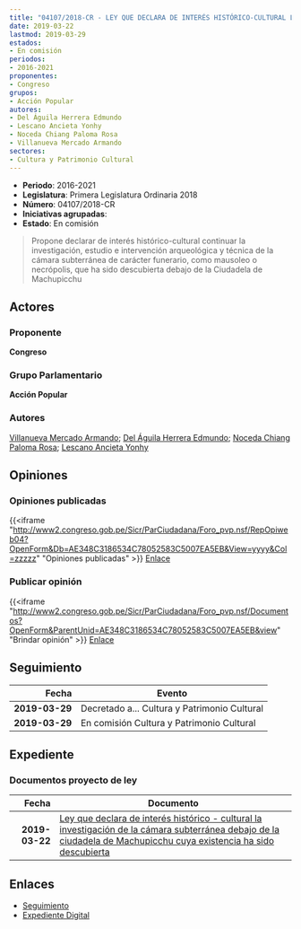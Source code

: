 ```yaml
---
title: "04107/2018-CR - LEY QUE DECLARA DE INTERÉS HISTÓRICO-CULTURAL LA INVESTIGACION DE LA CÁMARA SUBTERRÁNEA DEBAJO DE LA CIUDADELA DE MACHUPICCHU CUYA EXISTENCIA HA SIDO DESCUBIERTA"
date: 2019-03-22
lastmod: 2019-03-29
estados:
- En comisión
periodos:
- 2016-2021
proponentes:
- Congreso
grupos:
- Acción Popular
autores:
- Del Águila Herrera Edmundo
- Lescano Ancieta Yonhy
- Noceda Chiang Paloma Rosa
- Villanueva Mercado Armando
sectores:
- Cultura y Patrimonio Cultural
---
```

- **Periodo**: 2016-2021
- **Legislatura**: Primera Legislatura Ordinaria 2018
- **Número**: 04107/2018-CR
- **Iniciativas agrupadas**: 
- **Estado**: En comisión

> Propone declarar de interés histórico-cultural continuar la investigación, estudio e intervención arqueológica y técnica de la cámara subterránea de carácter funerario, como mausoleo o necrópolis, que ha sido descubierta debajo de la Ciudadela de Machupicchu


## Actores

### Proponente

**Congreso**

### Grupo Parlamentario

**Acción Popular**

### Autores

[Villanueva Mercado Armando](mailto:mailto:avillanuevam@congreso.gob.pe); [Del Águila Herrera Edmundo](mailto:mailto:edelaguila@congreso.gob.pe); [Noceda Chiang Paloma Rosa](mailto:mailto:pnoceda@congreso.gob.pe); [Lescano Ancieta Yonhy](mailto:mailto:ylescano@congreso.gob.pe)

## Opiniones

### Opiniones publicadas

{{<iframe "http://www2.congreso.gob.pe/Sicr/ParCiudadana/Foro_pvp.nsf/RepOpiweb04?OpenForm&Db=AE348C3186534C78052583C5007EA5EB&View=yyyy&Col=zzzzz" "Opiniones publicadas" >}}
[Enlace](http://www2.congreso.gob.pe/Sicr/ParCiudadana/Foro_pvp.nsf/RepOpiweb04?OpenForm&Db=AE348C3186534C78052583C5007EA5EB&View=yyyy&Col=zzzzz)

### Publicar opinión

{{<iframe "http://www2.congreso.gob.pe/Sicr/ParCiudadana/Foro_pvp.nsf/Documentos?OpenForm&ParentUnid=AE348C3186534C78052583C5007EA5EB&view" "Brindar opinión" >}}
[Enlace](http://www2.congreso.gob.pe/Sicr/ParCiudadana/Foro_pvp.nsf/Documentos?OpenForm&ParentUnid=AE348C3186534C78052583C5007EA5EB&view)


## Seguimiento

| Fecha | Evento |
|------:|--------|
| **2019-03-29** | Decretado a... Cultura y Patrimonio Cultural |
| **2019-03-29** | En comisión Cultura y Patrimonio Cultural |

## Expediente

### Documentos proyecto de ley

| Fecha | Documento |
|------:|-----------|
| **2019-03-22** | [Ley que declara de interés histórico - cultural la investigación de la cámara subterránea debajo de la ciudadela de Machupicchu cuya existencia ha sido descubierta](http://www.leyes.congreso.gob.pe/Documentos/2016_2021/Proyectos_de_Ley_y_de_Resoluciones_Legislativas/PL0410720190322..pdf) |

## Enlaces

- [Seguimiento](http://www2.congreso.gob.pe/Sicr/TraDocEstProc/CLProLey2016.nsf/f7fff46988ca05b1052578e100829cc7/5390e70dba03eec6052583c5007d9736?OpenDocument)
- [Expediente Digital](http://www2.congreso.gob.pe/Sicr/TraDocEstProc/Expvirt_2011.nsf/visbusqptramdoc1621/04107?opendocument)

